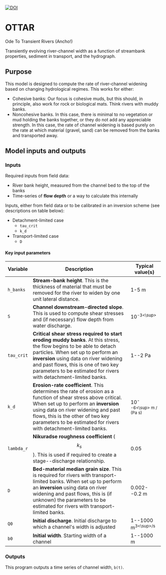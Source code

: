 [![DOI](https://zenodo.org/badge/261265317.svg)](https://zenodo.org/badge/latestdoi/261265317)

# OTTAR

Ode To Transient Rivers (Ancho!)

Transiently evolving river-channel width as a function of streambank properties, sediment in transport, and the hydrograph.

## Purpose

This model is designed to compute the rate of river-channel widening based on changing hydrological regimes. This works for either:
* Cohesive banks: Our focus is cohesive muds, but this should, in principle, also work for rock or biological mats. Think rivers with muddy banks.
* Noncohesive banks. In this case, there is minimal to no vegetation or mud holding the banks together, or they do not add any appreciable strength. In this case, the rate of channel widening is based purely on the rate at which material (gravel, sand) can be removed from the banks and transported away.

## Model inputs and outputs

### Inputs

Required inputs from field data:
* River bank height, measured from the channel bed to the top of the banks
* Time-series of **flow depth** or a way to calculate this internally

Inputs, either from field data or to be calibrated in an inversion scheme (see descriptions on table below):
* Detachment-limited case
  * `tau_crit`
  * `k_d`
* Transport-limited case
  * `D`

#### Key input parameters

| **Variable** 	| **Description**                                                                                                                                                                                                                                                                                                   	| **Typical value(s)**        	|
|--------------	|-------------------------------------------------------------------------------------------------------------------------------------------------------------------------------------------------------------------------------------------------------------------------------------------------------------------	|-----------------------------	|
| `h_banks`    	| **Stream-bank height**. This is the thickness of material that must be removed for the river to widen by one unit lateral distance.                                                                                                                                                                               	| 1-5 m                       	|
| `S`          	| **Channel downstream-directed slope**. This is used to compute shear stresses and (if necessary) flow depth from water discharge.                                                                                                                                                                                 	| 10<sup>-3<\sup>             	|
| `tau_crit`   	| **Critical shear stress required to start eroding muddy banks**. At this stress, the flow begins to be able to detach particles. When set up to perform an **inversion** using data on river widening and past flows, this is one of two key parameters to be estimated for rivers with detachment-limited banks. 	| 1--2 Pa                     	|
| `k_d`        	| **Erosion-rate coefficient**. This determines the rate of erosion as a function of shear stress above critical. When set up to perform an **inversion** using data on river widening and past flows, this is the other of two key parameters to be estimated for rivers with detachment-limited banks.            	| 10<sup>--6<\sup> m / (Pa s) 	|
| `lambda_r`   	| **Nikuradse roughness coefficient** ($$k_s$$). This is used if required to create a stage--discharge relationship.                                                                                                                                                                                                	| 0.05                        	|
| `D`          	| **Bed-material median grain size**. This is required for rivers with transport-limited banks. When set up to perform an **inversion** using data on river widening and past flows, this is (if unknown) the parameters to be estimated for rivers with transport-limited banks.                                   	| 0.002--0.2 m                	|
| `Q0`         	| **Initial discharge**. Initial discharge to which a channel's width is adjusted                                                                                                                                                                                                                                   	| 1--1000 m<sup>3<\sup>/s     	|
| `b0`         	| **Initial width**. Starting width of a channel                                                                                                                                                                                                                                                                    	| 1--1000 m                   	|

### Outputs

This program outputs a time series of channel width, `b(t)`.
